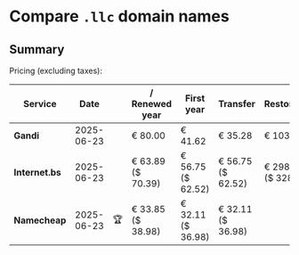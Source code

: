 # Compare `.llc` domain names

## Summary

Pricing (excluding taxes):

| Service | Date |  | / Renewed year | First year | Transfer | Restoration |
|--|--|--|--|--|--|--|
| **Gandi** | 2025-06-23 |  | € 80.00 | € 41.62 | € 35.28 | € 103.89 |
| **Internet.bs** | 2025-06-23 |  | € 63.89<br>($ 70.39) | € 56.75<br>($ 62.52) | € 56.75<br>($ 62.52) | € 298.25<br>($ 328.59) |
| **Namecheap** | 2025-06-23 | 🏆 | € 33.85<br>($ 38.98) | € 32.11<br>($ 36.98) | € 32.11<br>($ 36.98) |  |
